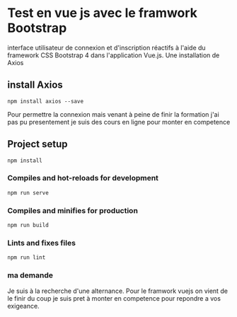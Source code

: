 # Test en vue js avec le framwork Bootstrap
interface utilisateur de connexion et d'inscription réactifs à l'aide du framework CSS Bootstrap 4 dans l'application Vue.js. Une installation de Axios 
 

## install Axios
```
npm install axios --save
```
Pour permettre la connexion mais venant à peine de finir la formation j'ai pas pu presentement je suis des cours en ligne pour monter en competence 

## Project setup
```
npm install
```

### Compiles and hot-reloads for development
```
npm run serve
```

### Compiles and minifies for production
```
npm run build
```

### Lints and fixes files
```
npm run lint
```

### ma demande
Je suis à la recherche d'une alternance. Pour le framwork vuejs on vient de le finir du coup je suis pret à monter en competence pour repondre a vos exigeance.

